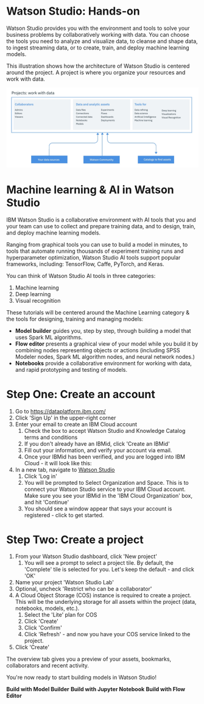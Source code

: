 # Watson Studio: Hands-on

Watson Studio provides you with the environment and tools to solve your business problems by collaboratively working with data. You can choose the tools you need to analyze and visualize data, to cleanse and shape data, to ingest streaming data, or to create, train, and deploy machine learning models.

This illustration shows how the architecture of Watson Studio is centered around the project. A project is where you organize your resources and work with data. 

![alt text](https://github.com/lindsaywithers/watson-studio/blob/master/WatsonStudioArch.png)

# Machine learning & AI in Watson Studio

IBM Watson Studio is a collaborative environment with AI tools that you and your team can use to collect and prepare training data, and to design, train, and deploy machine learning models.

Ranging from graphical tools you can use to build a model in minutes, to tools that automate running thousands of experiment training runs and hyperparameter optimization, Watson Studio AI tools support popular frameworks, including: TensorFlow, Caffe, PyTorch, and Keras.

You can think of Watson Studio AI tools in three categories:

1. Machine learning
2. Deep learning
3. Visual recognition
    
    
These tutorials will be centered around the Machine Learning category & the tools for designing, training and managing models:
* **Model builder** guides you, step by step, through building a model that uses Spark ML algorithms.
* **Flow editor** presents a graphical view of your model while you build it by combining nodes representing objects or actions (including SPSS Modeler nodes, Spark ML algorithm nodes, and neural network nodes.)
* **Notebooks** provide a collaborative environment for working with data, and rapid prototyping and testing of models.

# Step One: Create an account

1. Go to https://dataplatform.ibm.com/
2. Click 'Sign Up' in the upper-right corner
3. Enter your email to create an IBM Cloud account
    1. Check the box to accept Watson Studio and Knowledge Catalog terms and conditions
    2. If you don't already have an IBMid, click 'Create an IBMid'
    3. Fill out your information, and verify your account via email.
    4. Once your IBMid has been verified, and you are logged into IBM Cloud - it will look like this:
4. In a new tab, navigate to [Watson Studio](https://dataplatform.ibm.com/)
    1. Click 'Log in'
    2. You will be prompted to Select Organization and Space. This is to connect your Watson Studio service to your IBM Cloud       account. Make sure you see your IBMid in the 'IBM Cloud Organization' box, and hit 'Continue'
    3. You should see a window appear that says your account is registered - click to get started.

# Step Two: Create a project

1. From your Watson Studio dashboard, click 'New project'
    1. You will see a prompt to select a project tile. By default, the 'Complete' tile is selected for you. Let's keep the default - and click 'OK'
2. Name your project 'Watson Studio Lab'
3. Optional, uncheck 'Restrict who can be a collaborator'
4. A Cloud Object Storage (COS) instance is required to create a project. This will be the underlying storage for all assets within the project (data, notebooks, models, etc.).
    1. Select the 'Lite' plan for COS
    2. Click 'Create' 
    3. Click 'Confirm'
    4. Click 'Refresh' - and now you have your COS service linked to the project.
5. Click 'Create'

The overview tab gives you a preview of your assets, bookmarks, collaborators and recent activity. 

You're now ready to start building models in Watson Studio! 

**Build with Model Builder**
**Build with Jupyter Notebook**
**Build with Flow Editor**
